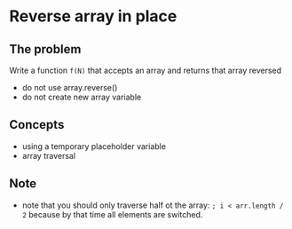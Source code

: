 # Reverse array in place

## The problem

Write a function `f(N)` that accepts an array and returns that array reversed
- do not use array.reverse()
- do not create new array variable

## Concepts
- using a temporary placeholder variable
- array traversal

## Note
- note that you should only traverse half ot the array: `; i < arr.length / 2` because by that time all elements are switched.